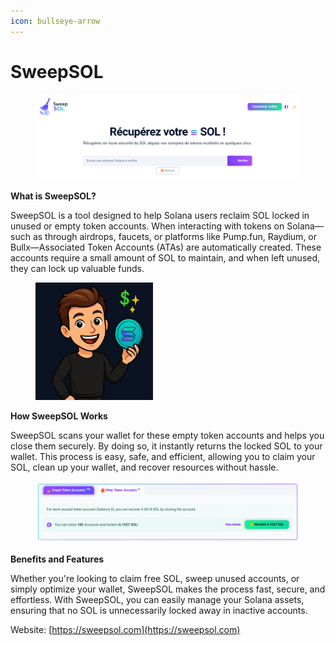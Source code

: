 ```yaml
---
icon: bullseye-arrow
---
```


# SweepSOL



<figure><img src=".gitbook/assets/image.png" alt=""><figcaption></figcaption></figure>

**What is SweepSOL?**

SweepSOL is a tool designed to help Solana users reclaim SOL locked in unused or empty token accounts. When interacting with tokens on Solana—such as through airdrops, faucets, or platforms like Pump.fun, Raydium, or Bullx—Associated Token Accounts (ATAs) are automatically created. These accounts require a small amount of SOL to maintain, and when left unused, they can lock up valuable funds.

<figure><img src=".gitbook/assets/image (2).png" alt="" width="188"><figcaption></figcaption></figure>

**How SweepSOL Works**

SweepSOL scans your wallet for these empty token accounts and helps you close them securely. By doing so, it instantly returns the locked SOL to your wallet. This process is easy, safe, and efficient, allowing you to claim your SOL, clean up your wallet, and recover resources without hassle.

<figure><img src=".gitbook/assets/image (1).png" alt=""><figcaption></figcaption></figure>

**Benefits and Features**

Whether you're looking to claim free SOL, sweep unused accounts, or simply optimize your wallet, SweepSOL makes the process fast, secure, and effortless. With SweepSOL, you can easily manage your Solana assets, ensuring that no SOL is unnecessarily locked away in inactive accounts.



Website: [https://sweepsol.com](https://sweepsol.com)

